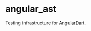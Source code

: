 # angular_ast

Testing infrastructure for [AngularDart][gh_angular_dart].

[gh_angular_dart]: https://github.com/dart-lang/angular2
